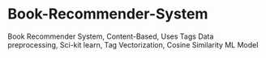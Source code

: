 # Book-Recommender-System
Book Recommender System, Content-Based, Uses Tags
Data preprocessing, Sci-kit learn, Tag Vectorization, Cosine Similarity ML Model
